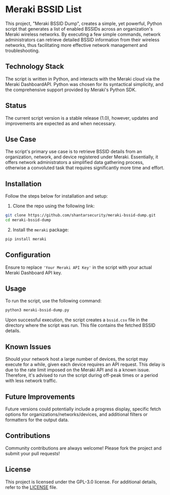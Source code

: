 # Meraki BSSID List

This project, "Meraki BSSID Dump", creates a simple, yet powerful, Python script that generates a list of enabled BSSIDs across an organization's Meraki wireless networks. By executing a few simple commands, network administrators can retrieve detailed BSSID information from their wireless networks, thus facilitating more effective network management and troubleshooting.

## Technology Stack

The script is written in Python, and interacts with the Meraki cloud via the Meraki DashboardAPI. Python was chosen for its syntactical simplicity, and the comprehensive support provided by Meraki's Python SDK.

## Status

The current script version is a stable release (1.0), however, updates and improvements are expected as and when necessary.

## Use Case

The script's primary use case is to retrieve BSSID details from an organization, network, and device registered under Meraki. Essentially, it offers network administrators a simplified data gathering process, otherwise a convoluted task that requires significantly more time and effort.

## Installation

Follow the steps below for installation and setup:

1. Clone the repo using the following link:

```bash
git clone https://github.com/shantarsecurity/meraki-bssid-dump.git
cd meraki-bssid-dump
```

2. Install the `meraki` package:

```bash
pip install meraki
```

## Configuration

Ensure to replace `'Your Meraki API Key'` in the script with your actual Meraki Dashboard API key.

## Usage

To run the script, use the following command:

```bash
python3 meraki-bssid-dump.py
```

Upon successful execution, the script creates a `bssid.csv` file in the directory where the script was run. This file contains the fetched BSSID details.

## Known Issues

Should your network host a large number of devices, the script may execute for a while, given each device requires an API request. This delay is due to the rate limit imposed on the Meraki API and is a known issue. Therefore, it's advised to run the script during off-peak times or a period with less network traffic.

## Future Improvements

Future versions could potentially include a progress display, specific fetch options for organizations/networks/devices, and additional filters or formatters for the output data.

## Contributions

Community contributions are always welcome! Please fork the project and submit your pull requests!

## License

This project is licensed under the GPL-3.0 license. For additional details, refer to the [LICENSE](LICENSE) file.
